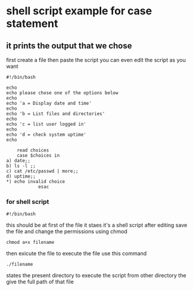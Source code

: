 # shell script example for case statement 

## it prints the output that we chose 
first create a file 
then paste the script
you can even edit the script as you want 
```
#!/bin/bash

echo 
echo please chose one of the options below
echo
echo 'a = Display date and time'
echo
echo 'b = List files and directories'
echo 
echo 'c = list user logged in'
echo 
echo 'd = check system uptime'
echo 

	read choices
  	case $choices in 
a) date;;
b) ls -l ;;
c) cat /etc/passwd | more;;
d) uptime;;
*) echo invalid choice
        	esac	 
```
### for shell script 
```
#!/bin/bash
``` 
 this should be at first of the file it staes it's a shell script 
after editing save the file and change the permissions using chmod 
```
chmod a+x filename
```
then exicute the file 
to execute the file use this command
```
./filename
```
 states the present directory 
 to execute the script from other directory the give the full path of that file 
